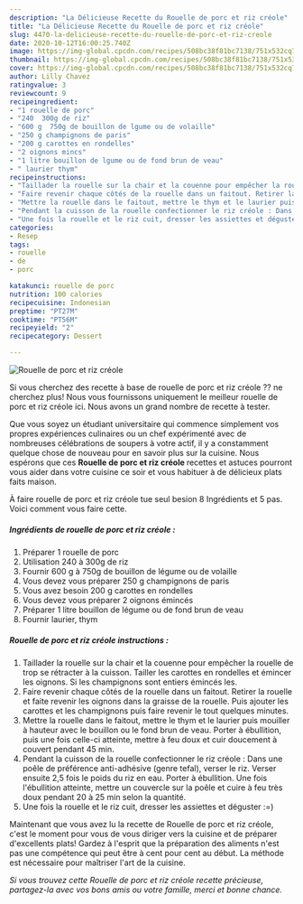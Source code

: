 ```yaml
---
description: "La Délicieuse Recette du Rouelle de porc et riz créole"
title: "La Délicieuse Recette du Rouelle de porc et riz créole"
slug: 4470-la-delicieuse-recette-du-rouelle-de-porc-et-riz-creole
date: 2020-10-12T16:00:25.740Z
image: https://img-global.cpcdn.com/recipes/508bc38f81bc7138/751x532cq70/rouelle-de-porc-et-riz-creole-photo-principale-de-la-recette.jpg
thumbnail: https://img-global.cpcdn.com/recipes/508bc38f81bc7138/751x532cq70/rouelle-de-porc-et-riz-creole-photo-principale-de-la-recette.jpg
cover: https://img-global.cpcdn.com/recipes/508bc38f81bc7138/751x532cq70/rouelle-de-porc-et-riz-creole-photo-principale-de-la-recette.jpg
author: Lilly Chavez
ratingvalue: 3
reviewcount: 9
recipeingredient:
- "1 rouelle de porc"
- "240  300g de riz"
- "600 g  750g de bouillon de lgume ou de volaille"
- "250 g champignons de paris"
- "200 g carottes en rondelles"
- "2 oignons mincs"
- "1 litre bouillon de lgume ou de fond brun de veau"
- " laurier thym"
recipeinstructions:
- "Taillader la rouelle sur la chair et la couenne pour empêcher la rouelle de trop se rétracter à la cuisson. Tailler les carottes en rondelles et émincer les oignons. Si les champignons sont entiers émincés les."
- "Faire revenir chaque côtés de la rouelle dans un faitout. Retirer la rouelle et faite revenir les oignons dans la graisse de la rouelle. Puis ajouter les carottes et les champignons puis faire revenir le tout quelques minutes."
- "Mettre la rouelle dans le faitout, mettre le thym et le laurier puis mouiller à hauteur avec le bouillon ou le fond brun de veau. Porter à ébullition, puis une fois celle-ci atteinte, mettre à feu doux et cuir doucement à couvert pendant 45 min."
- "Pendant la cuisson de la rouelle confectionner le riz créole : Dans une poêle de préférence anti-adhésive (genre tefal), verser le riz. Verser ensuite 2,5 fois le poids du riz en eau. Porter à ébullition. Une fois l&#39;ébullition atteinte, mettre un couvercle sur la poêle et cuire à feu très doux pendant 20 à 25 min selon la quantité."
- "Une fois la rouelle et le riz cuit, dresser les assiettes et déguster :=)"
categories:
- Resep
tags:
- rouelle
- de
- porc

katakunci: rouelle de porc 
nutrition: 100 calories
recipecuisine: Indonesian
preptime: "PT27M"
cooktime: "PT56M"
recipeyield: "2"
recipecategory: Dessert

---
```



![Rouelle de porc et riz créole](https://img-global.cpcdn.com/recipes/508bc38f81bc7138/751x532cq70/rouelle-de-porc-et-riz-creole-photo-principale-de-la-recette.jpg)

Si vous cherchez des recette à base de rouelle de porc et riz créole ?? ne cherchez plus! Nous vous fournissons uniquement le meilleur rouelle de porc et riz créole ici. Nous avons un grand nombre de recette à tester.

Que vous soyez un étudiant universitaire qui commence simplement vos propres expériences culinaires ou un chef expérimenté avec de nombreuses célébrations de soupers à votre actif, il y a constamment quelque chose de nouveau pour en savoir plus sur la cuisine. Nous espérons que ces <strong> Rouelle de porc et riz créole </strong> recettes et astuces pourront vous aider dans votre cuisine ce soir et vous habituer à de délicieux plats faits maison.

<!--inarticleads1-->

À faire rouelle de porc et riz créole tue seul besion 8 Ingrédients et 5 pas. Voici comment vous faire cette.

##### Ingrédients de rouelle de porc et riz créole :

1. Préparer 1 rouelle de porc
1. Utilisation 240 à 300g de riz
1. Fournir 600 g à 750g de bouillon de légume ou de volaille
1. Vous devez vous préparer 250 g champignons de paris
1. Vous avez besoin 200 g carottes en rondelles
1. Vous devez vous préparer 2 oignons émincés
1. Préparer 1 litre bouillon de légume ou de fond brun de veau
1. Fournir  laurier, thym




<!--inarticleads2-->

##### Rouelle de porc et riz créole instructions :

1. Taillader la rouelle sur la chair et la couenne pour empêcher la rouelle de trop se rétracter à la cuisson. Tailler les carottes en rondelles et émincer les oignons. Si les champignons sont entiers émincés les.
1. Faire revenir chaque côtés de la rouelle dans un faitout. Retirer la rouelle et faite revenir les oignons dans la graisse de la rouelle. Puis ajouter les carottes et les champignons puis faire revenir le tout quelques minutes.
1. Mettre la rouelle dans le faitout, mettre le thym et le laurier puis mouiller à hauteur avec le bouillon ou le fond brun de veau. Porter à ébullition, puis une fois celle-ci atteinte, mettre à feu doux et cuir doucement à couvert pendant 45 min.
1. Pendant la cuisson de la rouelle confectionner le riz créole : Dans une poêle de préférence anti-adhésive (genre tefal), verser le riz. Verser ensuite 2,5 fois le poids du riz en eau. Porter à ébullition. Une fois l&#39;ébullition atteinte, mettre un couvercle sur la poêle et cuire à feu très doux pendant 20 à 25 min selon la quantité.
1. Une fois la rouelle et le riz cuit, dresser les assiettes et déguster :=)




<!--inarticleads1-->

<p>
Maintenant que vous avez lu la recette de Rouelle de porc et riz créole, c'est le moment pour vous de vous diriger vers la cuisine et de préparer d'excellents plats! Gardez à l'esprit que la préparation des aliments n'est pas une compétence qui peut être à cent pour cent au début. La méthode est nécessaire pour maîtriser l'art de la cuisine.
</p>

<p>
<i>Si vous trouvez cette Rouelle de porc et riz créole recette précieuse, partagez-la avec vos bons amis ou votre famille, merci et bonne chance.</i>
</p>
